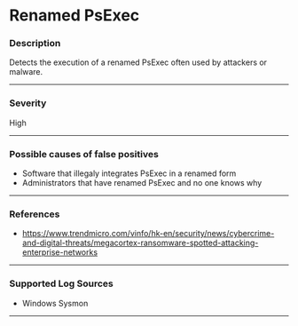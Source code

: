 # Renamed PsExec
### Description

Detects the execution of a renamed PsExec often used by attackers or malware. 

-------------------
### Severity

High

-------------------
<!---
### Detailed Information

- Why is this alert triggered?
- What are the typical causes that generate this alert? (e.g. port scans, unusual file access activity, etc...)
- Which corroborating information should be looked up?
- Any supporting queries to get more information?
- Any supporting visualizations to get more information?

-------------------
--->
### Possible causes of false positives

- Software that illegaly integrates PsExec in a renamed form
- Administrators that have renamed PsExec and no one knows why

-------------------
### References

- https://www.trendmicro.com/vinfo/hk-en/security/news/cybercrime-and-digital-threats/megacortex-ransomware-spotted-attacking-enterprise-networks

-------------------
### Supported Log Sources

- Windows Sysmon

-------------------
